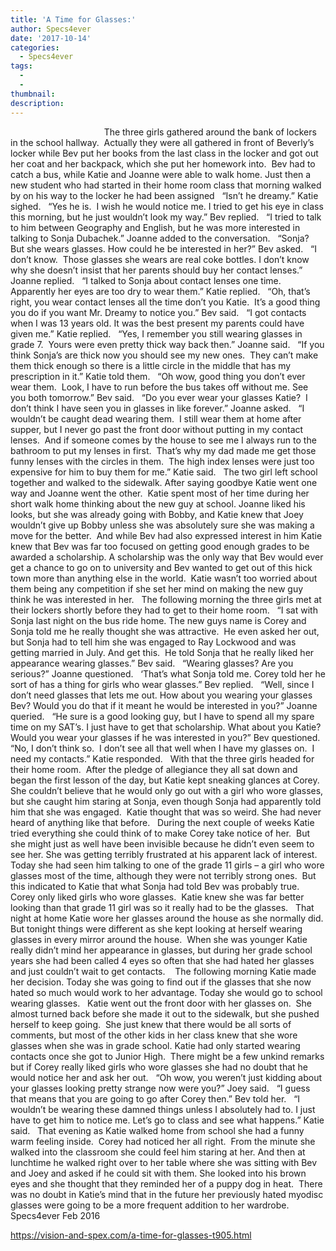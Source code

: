 ```yaml
---
title: 'A Time for Glasses:'
author: Specs4ever
date: '2017-10-14'
categories:
  - Specs4ever
tags:
  - 
  - 
thumbnail: 
description: 
---
```


                                     
The three girls gathered around the bank of lockers in the school hallway.  Actually they were all gathered in front of Beverly’s locker while Bev put her books from the last class in the locker and got out her coat and her backpack, which she put her homework into.  Bev had to catch a bus, while Katie and Joanne were able to walk home. Just then a new student who had started in their home room class that morning walked by on his way to the locker he had been assigned
 
“Isn’t he dreamy.” Katie sighed.
 
“Yes he is.  I wish he would notice me. I tried to get his eye in class this morning, but he just wouldn’t look my way.” Bev replied.
 
“I tried to talk to him between Geography and English, but he was more interested in talking to Sonja Dubachek.” Joanne added to the conversation.
 
“Sonja?  But she wears glasses. How could he be interested in her?” Bev asked.
 
“I don’t know.  Those glasses she wears are real coke bottles. I don’t know why she doesn’t insist that her parents should buy her contact lenses.” Joanne replied.
 
“I talked to Sonja about contact lenses one time. Apparently her eyes are too dry to wear them.” Katie replied.
 
“Oh, that’s right, you wear contact lenses all the time don’t you Katie.  It’s a good thing you do if you want Mr. Dreamy to notice you.” Bev said.
 
“I got contacts when I was 13 years old. It was the best present my parents could have given me.” Katie replied.
 
“Yes, I remember you still wearing glasses in grade 7.  Yours were even pretty thick way back then.” Joanne said.
 
“If you think Sonja’s are thick now you should see my new ones.  They can’t make them thick enough so there is a little circle in the middle that has my prescription in it.” Katie told them.
 
“Oh wow, good thing you don’t ever wear them.  Look, I have to run before the bus takes off without me. See you both tomorrow.” Bev said.
 
“Do you ever wear your glasses Katie?  I don’t think I have seen you in glasses in like forever.” Joanne asked.
 
“I wouldn’t be caught dead wearing them.  I still wear them at home after supper, but I never go past the front door without putting in my contact lenses.  And if someone comes by the house to see me I always run to the bathroom to put my lenses in first.  That’s why my dad made me get those funny lenses with the circles in them.  The high index lenses were just too expensive for him to buy them for me.” Katie said.
 
The two girl left school together and walked to the sidewalk. After saying goodbye Katie went one way and Joanne went the other.  Katie spent most of her time during her short walk home thinking about the new guy at school. Joanne liked his looks, but she was already going with Bobby, and Katie knew that Joey wouldn’t give up Bobby unless she was absolutely sure she was making a move for the better.  And while Bev had also expressed interest in him Katie knew that Bev was far too focused on getting good enough grades to be awarded a scholarship. A scholarship was the only way that Bev would ever get a chance to go on to university and Bev wanted to get out of this hick town more than anything else in the world.  Katie wasn’t too worried about them being any competition if she set her mind on making the new guy think he was interested in her.
 
The following morning the three girls met at their lockers shortly before they had to get to their home room.
 
“I sat with Sonja last night on the bus ride home. The new guys name is Corey and Sonja told me he really thought she was attractive.  He even asked her out, but Sonja had to tell him she was engaged to Ray Lockwood and was getting married in July. And get this.  He told Sonja that he really liked her appearance wearing glasses.” Bev said.
 
“Wearing glasses? Are you serious?” Joanne questioned.
 
‘That’s what Sonja told me. Corey told her he sort of has a thing for girls who wear glasses.” Bev replied.
 
“Well, since I don’t need glasses that lets me out. How about you wearing your glasses Bev? Would you do that if it meant he would be interested in you?” Joanne queried.
 
“He sure is a good looking guy, but I have to spend all my spare time on my SAT’s. I just have to get that scholarship. What about you Katie?  Would you wear your glasses if he was interested in you?” Bev questioned.
 
“No, I don’t think so.  I don’t see all that well when I have my glasses on.  I need my contacts.” Katie responded.
 
With that the three girls headed for their home room.  After the pledge of allegiance they all sat down and began the first lesson of the day, but Katie kept sneaking glances at Corey.  She couldn’t believe that he would only go out with a girl who wore glasses, but she caught him staring at Sonja, even though Sonja had apparently told him that she was engaged.  Katie thought that was so weird. She had never heard of anything like that before.
 
During the next couple of weeks Katie tried everything she could think of to make Corey take notice of her.  But she might just as well have been invisible because he didn’t even seem to see her. She was getting terribly frustrated at his apparent lack of interest.  Today she had seen him talking to one of the grade 11 girls – a girl who wore glasses most of the time, although they were not terribly strong ones.  But this indicated to Katie that what Sonja had told Bev was probably true. Corey only liked girls who wore glasses.  Katie knew she was far better looking than that grade 11 girl was so it really had to be the glasses.
 
That night at home Katie wore her glasses around the house as she normally did. But tonight things were different as she kept looking at herself wearing glasses in every mirror around the house.  When she was younger Katie really didn’t mind her appearance in glasses, but during her grade school years she had been called 4 eyes so often that she had hated her glasses and just couldn’t wait to get contacts.  
 
The following morning Katie made her decision. Today she was going to find out if the glasses that she now hated so much would work to her advantage. Today she would go to school wearing glasses.
 
Katie went out the front door with her glasses on.  She almost turned back before she made it out to the sidewalk, but she pushed herself to keep going.  She just knew that there would be all sorts of comments, but most of the other kids in her class knew that she wore glasses when she was in grade school. Katie had only started wearing contacts once she got to Junior High.  There might be a few unkind remarks but if Corey really liked girls who wore glasses she had no doubt that he would notice her and ask her out.
 
“Oh wow, you weren’t just kidding about your glasses looking pretty strange now were you?” Joey said.
 
“I guess that means that you are going to go after Corey then.” Bev told her.
 
“I wouldn’t be wearing these damned things unless I absolutely had to. I just have to get him to notice me. Let’s go to class and see what happens.” Katie said.
 
That evening as Katie walked home from school she had a funny warm feeling inside.  Corey had noticed her all right.  From the minute she walked into the classroom she could feel him staring at her. And then at lunchtime he walked right over to her table where she was sitting with Bev and Joey and asked if he could sit with them. She looked into his brown eyes and she thought that they reminded her of a puppy dog in heat.  There was no doubt in Katie’s mind that in the future her previously hated myodisc glasses were going to be a more frequent addition to her wardrobe.
 
Specs4ever
Feb 2016
 

https://vision-and-spex.com/a-time-for-glasses-t905.html
